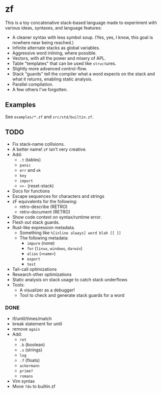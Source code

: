 # zf

This is a toy concatenative stack-based language made to experiment with
various ideas, syntaxes, and language features:

- A cleaner syntax with less symbol soup. (Yes, yes, I know, this goal is
  nowhere near being reached.)
- Infinite alternate stacks as global variables.
- Aggressive word inlining, where possible.
- Vectors, with all the power and misery of APL.
- Table "templates" that can be used like `struct`ures.
- Slightly more advanced control-flow.
- Stack "guards" tell the compiler what a word expects on the stack and
  what it returns, enabling static analysis.
- Parallel compilation.
- A few others I've forgotten.

## Examples

See `examples/*.zf` and `src/std/builtin.zf`.

## TODO

- Fix stack-name collisions.
- A better name! `zF` isn't very creative.
- Add:
  - `.t` (tables)
  - `panic`
  - `err` and `ok`
  - `key`
  - `import`
  - `>>-` (reset-stack)
- Docs for functions
- Escape sequences for characters and strings
- zF equivalents for the following:
  - retro-describe (RETRO)
  - retro-document (RETRO)
- Show code context on syntax/runtime error.
- Flesh out stack guards.
- Rust-like expression metadata.
  - Something like `%[inline always] word blah [[ ]]`
  - The following metadata:
    - `impure` (none)
    - `for` (`linux`, `windows`, `darwin`)
    - `alias` (`<name>`)
    - `export`
    - `test`
- Tail-call optimizations
- Research other optimizations
- Static analysis on stack usage to catch stack underflows
- Tools:
  - A visualizer as a debugger!
  - Tool to check and generate stack guards for a word

### DONE

- if/until/times/match
- break statement for until
- remove `again`
- Add:
  - `ret`
  - `.b` (boolean)
  - `.s` (strings)
  - `log`
  - `.f` (floats)
  - `ackermann`
  - `prime?`
  - `romans`
- Vim syntax
- Move `?do` to builtin.zf
